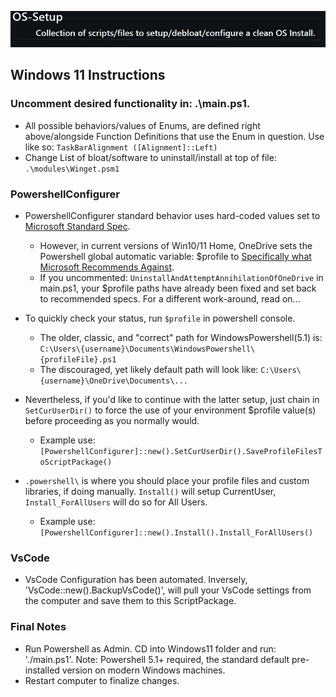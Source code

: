 [![OS-Setup:Collection of scripts/files to setup/debloat/configure a clean OS Install.](./assets/Os_Setup.png)](https://github.com/staspk/OS-Setup)
## Windows 11 Instructions
### Uncomment desired functionality in: .\main.ps1.
- All possible behaviors/values of Enums, are defined right above/alongside Function Definitions that use the Enum in question. Use like so: `TaskBarAlignment ([Alignment]::Left)`
- Change List of bloat/software to uninstall/install at top of file: `.\modules\Winget.psm1`
### PowershellConfigurer
- PowershellConfigurer standard behavior uses hard-coded values set to [Microsoft Standard Spec](https://learn.microsoft.com/en-us/powershell/module/microsoft.powershell.core/about/about_profiles?view=powershell-5.1).  
	- However, in current versions of Win10/11 Home, OneDrive sets the Powershell global automatic variable: $profile to [Specifically what Microsoft Recommends Against](https://learn.microsoft.com/en-us/powershell/module/microsoft.powershell.core/about/about_profiles?view=powershell-7.4).  
	- If you uncommented: `UninstallAndAttemptAnnihilationOfOneDrive` in main.ps1, your $profile paths have already been fixed and set back to recommended specs. For a different work-around, read on...
- To quickly check your status, run `$profile` in powershell console.
	- The older, classic, and "correct" path for WindowsPowershell(5.1) is: `C:\Users\{username}\Documents\WindowsPowershell\{profileFile}.ps1`
	- The discouraged, yet likely default path will look like: `C:\Users\{username}\OneDrive\Documents\...`
- Nevertheless, if you'd like to continue with the latter setup, just chain in `SetCurUserDir()` to force the use of your environment $profile value(s) before proceeding as you normally would.  
	- Example use: `[PowershellConfigurer]::new().SetCurUserDir().SaveProfileFilesToScriptPackage()`

- `.powershell\` is where you should place your profile files and custom libraries, if doing manually. `Install()` will setup CurrentUser, `Install_ForAllUsers` will do so for All Users.
	- Example use: `[PowershellConfigurer]::new().Install().Install_ForAllUsers()`

### VsCode
- VsCode Configuration has been automated. Inversely, 'VsCode::new().BackupVsCode()', will pull your VsCode settings from the computer and save them to this ScriptPackage. 

### Final Notes
- Run Powershell as Admin. CD into Windows11 folder and run: './main.ps1'. Note: Powershell 5.1+ required, the standard default pre-installed version on modern Windows machines.
- Restart computer to finalize changes.